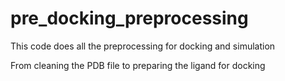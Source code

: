 # pre_docking_preprocessing


This code does all the preprocessing for docking and simulation 

From cleaning the PDB file to preparing the ligand for docking 

